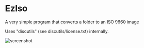 EzIso
=====

A very simple program that converts a folder to an ISO 9660 image

Uses "discutils" (see discutils/license.txt) internally.

![screenshot]( https://github.com/bplu4t2f/EzIso/blob/master/eziso.png )
